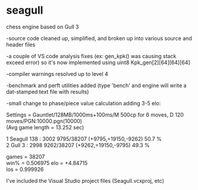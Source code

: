 # seagull
chess engine based on Gull 3

-source code cleaned up, simplified, and broken up into various source and header files 

-a couple of VS code analysis fixes (ex: gen_kpk() was causing stack exceed error) 
so it's now implemented using uint8 Kpk_gen[2][64][64][64] 

-compiler warnings resolved up to level 4 

-benchmark and perft utilities added
(type 'bench' and engine will write a dat-stamped text file with results)

-small change to phase/piece value calculation adding 3-5 elo: 

Settings = Gauntlet/128MB/1000ms+100ms/M 500cp for 6 moves, D 120 moves/PGN:10000.pgn(10000)	
(Avg game length = 13.252 sec)	

1 Seagull 138 : 3002 9795/38207 (+9795,=19150,-9262) 50.7 %          
2 Gull 3      : 2998 9262/38207 (+9262,=19150,-9795) 49.3 %

games = 38207	
win% = 0.506975	
elo = +4.84715	
los = 0.999926

I've included the Visual Studio project files (Seagull.vcxproj, etc)
